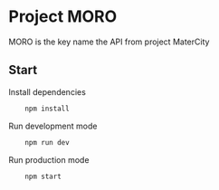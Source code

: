 # Project MORO

MORO is the key name the API from project MaterCity

## Start
Install dependencies
```bash
    npm install
```

Run development mode
```bash
    npm run dev
```

Run production mode
```bash
    npm start
```
